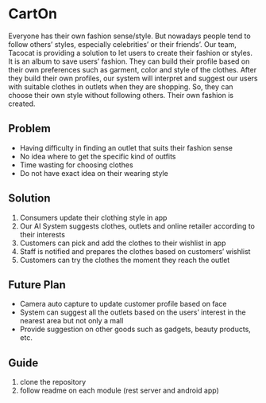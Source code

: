 # CartOn
Everyone has their own fashion sense/style. But nowadays people tend to follow others’ styles, especially celebrities’ or their friends’. Our team, Tacocat is providing a solution to let users to create their fashion or styles. It is an album to save users’ fashion. They can build their profile based on their own preferences such as garment, color and style of the clothes. After they build their own profiles, our system will interpret and suggest our users with suitable clothes in outlets when they are shopping. So, they can choose their own style without following others. Their own fashion is created. 

## Problem
  - Having difficulty in finding an outlet that suits their fashion sense
  - No idea where to get the specific kind of outfits
  - Time wasting for choosing clothes
  - Do not have exact idea on their wearing style
  
## Solution
  1. Consumers update their clothing style in app
  2. Our AI System suggests clothes, outlets and online retailer according to their interests
  3. Customers can pick and add the clothes to their wishlist in app
  4. Staff is notified and prepares the clothes based on customers’ wishlist
  5. Customers can try the clothes the moment they reach the outlet

## Future Plan
  - Camera auto capture to update customer profile based on face
  - System can suggest all the outlets based on the users’ interest in the nearest area but not only a mall
  - Provide suggestion on other goods such as gadgets, beauty products, etc.

## Guide
  1. clone the repository
  2. follow readme on each module (rest server and android app)
